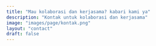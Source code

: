 ```yaml
---
title: "Mau kolaborasi dan kerjasama? kabari kami ya"
description: "Kontak untuk kolaborasi dan kerjasama"
image: "images/page/kontak.png"
layout: "contact"
draft: false
---
```

